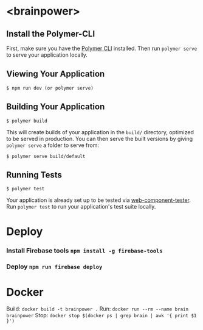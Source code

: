 # \<brainpower\>



## Install the Polymer-CLI

First, make sure you have the [Polymer CLI](https://www.npmjs.com/package/polymer-cli) installed. Then run `polymer serve` to serve your application locally.

## Viewing Your Application

```
$ npm run dev (or polymer serve)
```

## Building Your Application

```
$ polymer build
```

This will create builds of your application in the `build/` directory, optimized to be served in production. You can then serve the built versions by giving `polymer serve` a folder to serve from:

```
$ polymer serve build/default
```

## Running Tests

```
$ polymer test
```

Your application is already set up to be tested via [web-component-tester](https://github.com/Polymer/web-component-tester). Run `polymer test` to run your application's test suite locally.

# Deploy

### Install Firebase tools `npm install -g firebase-tools`

### Deploy `npm run firebase deploy`

# Docker
Build: `docker build -t brainpower .`
Run: `docker run --rm --name brain brainpower`
Stop: `docker stop $(docker ps | grep brain | awk '{ print $1 }')`
